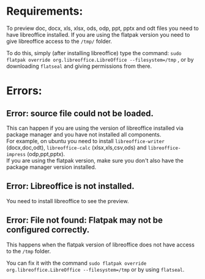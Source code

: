 # Requirements:

To preview doc, docx, xls, xlsx, ods, odp, ppt, pptx and odt files you need to have libreoffice installed.
If you are using the flatpak version you need to give libreoffice access to the `/tmp/` folder.

To do this, simply (after installing libreoffice) type the command: `sudo flatpak override org.libreoffice.LibreOffice --filesystem=/tmp` , or by downloading `flatseal` and giving permissions from there.

# Errors:

## Error: source file could not be loaded.


This can happen if you are using the version of libreoffice installed via package manager and you have not installed all components.  
For example, on ubuntu you need to install `libreoffice-writer` (docx,doc,odt), `libreoffice-calc` (xlsx,xls,csv,ods) and `libreoffice-impress` (odp,ppt,pptx).  
If you are using the flatpak version, make sure you don't also have the package manager version installed.

## Error: Libreoffice is not installed.

You need to install libreoffice to see the preview.

## Error: File not found: Flatpak may not be configured correctly.

This happens when the flatpak version of libreoffice does not have access to the `/tmp` folder.

You can fix it with the command `sudo flatpak override org.libreoffice.LibreOffice --filesystem=/tmp` or by using `flatseal`.
